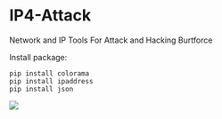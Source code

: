# IP4-Attack
Network and IP Tools For Attack and Hacking Burtforce

Install package:
```
pip install colorama
pip install ipaddress
pip install json
````

![](https://github.com/TryWarzFiles/IP4-Attack/raw/main/screen1.png)

